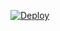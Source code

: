 [![Deploy](https://www.herokucdn.com/deploy/button.png)](https://heroku.com/deploy?template=https://github.com/ilyuXer/hsv/tree/main)
